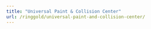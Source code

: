 ```yaml
---
title: "Universal Paint & Collision Center"
url: /ringgold/universal-paint-and-collision-center/
---
```

